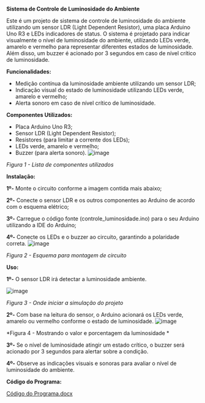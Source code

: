 **Sistema de Controle de Luminosidade do Ambiente**


  Este é um projeto de sistema de controle de luminosidade do ambiente utilizando um sensor LDR (Light Dependent Resistor), uma placa Arduino Uno R3 e LEDs indicadores de status. O sistema é projetado para indicar visualmente o nível de luminosidade do ambiente, utilizando LEDs verde, amarelo e vermelho para representar diferentes estados de luminosidade. Além disso, um buzzer é acionado por 3 segundos em caso de nível crítico de luminosidade.


**Funcionalidades:**

- Medição contínua da luminosidade ambiente utilizando um sensor LDR;
- Indicação visual do estado de luminosidade utilizando LEDs verde, amarelo e vermelho;
- Alerta sonoro em caso de nível crítico de luminosidade.


**Componentes Utilizados:**
- Placa Arduino Uno R3;
-	Sensor LDR (Light Dependent Resistor);
-	Resistores (para limitar a corrente dos LEDs);
-	LEDs verde, amarelo e vermelho;
-	Buzzer (para alerta sonoro).
![image](https://github.com/gvqsilva/CP1-Edge-Computing/assets/110639916/c431f9ab-4428-4084-a8c0-479cf7790dee)

*Figura 1 - Lista de componentes utilizados*


**Instalação:**

**1º-** Monte o circuito conforme a imagem contida mais abaixo;

**2º-** Conecte o sensor LDR e os outros componentes ao Arduino de acordo com o esquema elétrico;

**3º-** Carregue o código fonte (controle_luminosidade.ino) para o seu Arduino utilizando a IDE do Arduino;

**4º-** Conecte os LEDs e o buzzer ao circuito, garantindo a polaridade correta.
![image](https://github.com/gvqsilva/CP1-Edge-Computing/assets/110639916/5091f683-f54b-4535-a3be-0b0084673d49)

*Figura 2 - Esquema para montagem de circuito*


**Uso:**



**1º-** O sensor LDR irá detectar a luminosidade ambiente.

![image](https://github.com/gvqsilva/CP1-Edge-Computing/assets/110639916/6c533726-7950-4f31-bc49-076519c88e7a)

*Figura 3 - Onde iniciar a simulação do projeto*





**2º-** Com base na leitura do sensor, o Arduino acionará os LEDs verde, amarelo ou vermelho conforme o estado de luminosidade.
![image](https://github.com/gvqsilva/CP1-Edge-Computing/assets/110639916/af91e99b-86f1-44ec-a8ec-637cdd4f9c6d)

*Figura 4 - Mostrando o valor e porcentagem da luminosidade *





**3º-** Se o nível de luminosidade atingir um estado crítico, o buzzer será acionado por 3 segundos para alertar sobre a condição.

**4º-** Observe as indicações visuais e sonoras para avaliar o nível de luminosidade do ambiente.

**Código do Programa:**

[Código do Programa.docx](https://github.com/gvqsilva/CP1-Edge-Computing/files/14961655/Codigo.do.Programa.docx)
